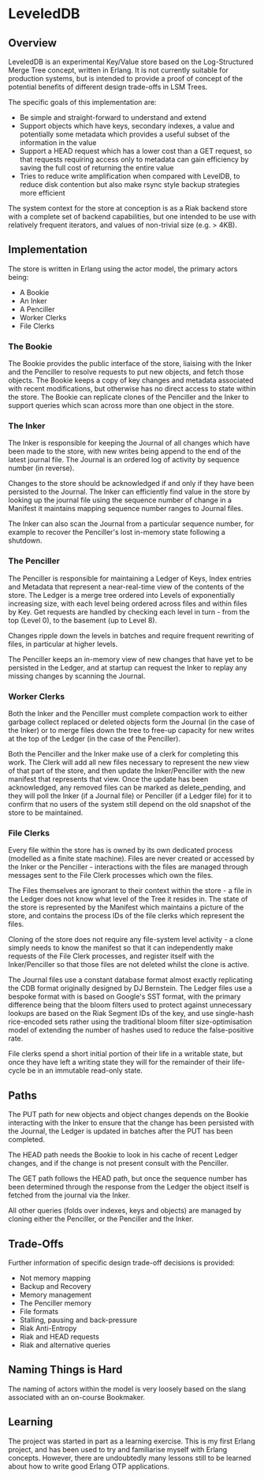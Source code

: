 # LeveledDB

## Overview

LeveledDB is an experimental Key/Value store based on the Log-Structured Merge Tree concept, written in Erlang. It is not currently suitable for production systems, but is intended to provide a proof of concept of the potential benefits of different design trade-offs in LSM Trees.

The specific goals of this implementation are:

- Be simple and straight-forward to understand and extend
- Support objects which have keys, secondary indexes, a value and potentially some metadata which provides a useful subset of the information in the value
- Support a HEAD request which has a lower cost than a GET request, so that requests requiring access only to metadata can gain efficiency by saving the full cost of returning the entire value
- Tries to reduce write amplification when compared with LevelDB, to reduce disk contention but also make rsync style backup strategies more efficient

The system context for the store at conception is as a Riak backend store with a complete set of backend capabilities, but one intended to be use with relatively frequent iterators, and values of non-trivial size (e.g. > 4KB).

## Implementation 

The store is written in Erlang using the actor model, the primary actors being:

- A Bookie
- An Inker
- A Penciller
- Worker Clerks
- File Clerks

### The Bookie

The Bookie provides the public interface of the store, liaising with the Inker and the Penciller to resolve requests to put new objects, and fetch those objects.  The Bookie keeps a copy of key changes and metadata associated with recent modifications, but otherwise has no direct access to state within the store.  The Bookie can replicate clones of the Penciller and the Inker to support queries which scan across more than one object in the store.

### The Inker

The Inker is responsible for keeping the Journal of all changes which have been made to the store, with new writes being append to the end of the latest journal file.  The Journal is an ordered log of activity by sequence number (in reverse).  

Changes to the store should be acknowledged if and only if they have been persisted to the Journal.  The Inker can efficiently find value in the store by looking up the journal file using the sequence number of change in a Manifest it maintains mapping sequence number ranges to Journal files.

The Inker can also scan the Journal from a particular sequence number, for example to recover the Penciller's lost in-memory state following a shutdown.

### The Penciller

The Penciller is responsible for maintaining a Ledger of Keys, Index entries and Metadata that represent a near-real-time view of the contents of the store.  The Ledger is a merge tree ordered into Levels of exponentially increasing size, with each level being ordered across files and within files by Key.  Get requests are handled by checking each level in turn - from the top (Level 0), to the basement (up to Level 8).

Changes ripple down the levels in batches and require frequent rewriting of files, in particular at higher levels.

The Penciller keeps an in-memory view of new changes that have yet to be persisted in the Ledger, and at startup can request the Inker to replay any missing changes by scanning the Journal.

### Worker Clerks

Both the Inker and the Penciller must complete compaction work to either garbage collect replaced or deleted objects form the Journal (in the case of the Inker) or to merge files down the tree to free-up capacity for new writes at the top of the Ledger (in the case of the Penciller).  

Both the Penciller and the Inker make use of a clerk for completing this work.  The Clerk will add all new files necessary to represent the new view of that part of the store, and then update the Inker/Penciller with the new manifest that represents that view.  Once the update has been acknowledged, any removed files can be marked as delete_pending, and they will poll the Inker (if a Journal file) or Penciller (if a Ledger file) for it to confirm that no users of the system still depend on the old snapshot of the store to be maintained.

### File Clerks

Every file within the store has is owned by its own dedicated process (modelled as a finite state machine).  Files are never created or accessed by the Inker or the Penciller - interactions with the files are managed through messages sent to the File Clerk processes which own the files.

The Files themselves are ignorant to their context within the store - a file in the Ledger does not know what level of the Tree it resides in.  The state of the store is represented by the Manifest which maintains a picture of the store, and contains the process IDs of the file clerks which represent the files.

Cloning of the store does not require any file-system level activity - a clone simply needs to know the manifest so that it can independently make requests of the File Clerk processes, and register itself with the Inker/Penciller so that those files are not deleted whilst the clone is active.

The Journal files use a constant database format almost exactly replicating the CDB format originally designed by DJ Bernstein.  The Ledger files use a bespoke format with is based on Google's SST format, with the primary difference being that the bloom filters used to protect against unnecessary lookups are based on the Riak Segment IDs of the key, and use single-hash rice-encoded sets rather using the traditional bloom filter size-optimisation model of extending the number of hashes used to reduce the false-positive rate.

File clerks spend a short initial portion of their life in a writable state, but once they have left a writing state they will for the remainder of their life-cycle be in an immutable read-only state.

## Paths

The PUT path for new objects and object changes depends on the Bookie interacting with the Inker to ensure that the change has been persisted with the Journal, the Ledger is updated in batches after the PUT has been completed.

The HEAD path needs the Bookie to look in his cache of recent Ledger changes, and if the change is not present consult with the Penciller.

The GET path follows the HEAD path, but once the sequence number has been determined through the response from the Ledger the object itself is fetched from the journal via the Inker.

All other queries (folds over indexes, keys and objects) are managed by cloning either the Penciller, or the Penciller and the Inker.

## Trade-Offs

Further information of specific design trade-off decisions is provided:

- Not memory mapping
- Backup and Recovery
- Memory management
- The Penciller memory
- File formats
- Stalling, pausing and back-pressure
- Riak Anti-Entropy
- Riak and HEAD requests
- Riak and alternative queries

## Naming Things is Hard

The naming of actors within the model is very loosely based on the slang associated with an on-course Bookmaker.  

## Learning

The project was started in part as a learning exercise.  This is my first Erlang project, and has been used to try and familiarise myself with Erlang concepts.  However, there are undoubtedly many lessons still to be learned about how to write good Erlang OTP applications.